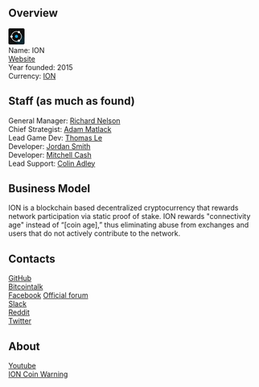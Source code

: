 ## Overview
![ logo](../projects/logo/ion.png)  
Name: ION    
[Website](https://ionomy.com)  
Year founded: 2015  
Currency: [ION](https://coinmarketcap.com/currencies/ion/)  
## Staff (as much as found)
General Manager: [Richard Nelson](../people/richard_nelson.md)  
Chief Strategist: [Adam Matlack](../people/adam_matlack.md)  
Lead Game Dev: [Thomas Le](../people/thomas_le.md)  
Developer: [Jordan Smith](../people/jordan_smith.md)  
Developer: [Mitchell Cash](../people/mitchell_cas.md)  
Lead Support: [Colin Adley](../people/colin_adley.md)  
## Business Model
ION is a blockchain based decentralized cryptocurrency that rewards network participation via static proof of stake. ION rewards "connectivity age" instead of “[coin age],” thus eliminating abuse from exchanges and users that do not actively contribute to the network.  
## Contacts
[GitHub](https://github.com/ionomy)  
[Bitcointalk](https://bitcointalk.org/index.php?topic=1443633.0)   
[Facebook](https://www.facebook.com/ionomy/)
[Official forum](https://ion.community)    
[Slack](https://slack.ionomy.com)  
[Reddit](https://www.reddit.com/r/ionomy/)  
[Twitter](https://twitter.com/ionomics)  
## About
[Youtube](https://www.youtube.com/channel/UCGv83TrsLWS73jlhYFgIsnw)  
[ION Coin Warning](https://medium.com/@icocountdown/ion-coin-warning-cb686fb6e7a4)
